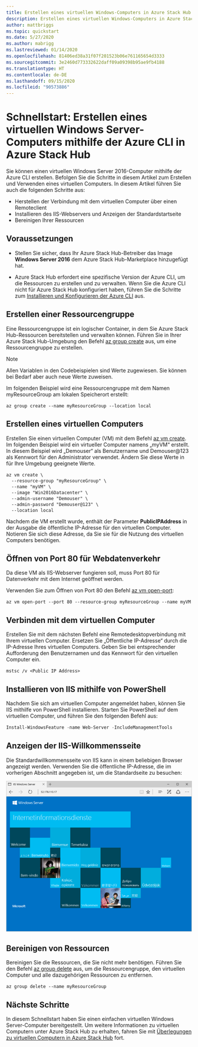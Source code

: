 ```yaml
---
title: Erstellen eines virtuellen Windows-Computers in Azure Stack Hub mithilfe der Azure CLI
description: Erstellen eines virtuellen Windows-Computers in Azure Stack Hub mithilfe der Azure CLI
author: mattbriggs
ms.topic: quickstart
ms.date: 5/27/2020
ms.author: mabrigg
ms.lastreviewed: 01/14/2020
ms.openlocfilehash: 81406ed38a31f07f201523b06e761165654d3333
ms.sourcegitcommit: 3e2460d773332622daff09a09398b95ae9fb4188
ms.translationtype: HT
ms.contentlocale: de-DE
ms.lasthandoff: 09/15/2020
ms.locfileid: "90573886"
---
```

# <a name="quickstart-create-a-windows-server-virtual-machine-using-azure-cli-in-azure-stack-hub"></a>Schnellstart: Erstellen eines virtuellen Windows Server-Computers mithilfe der Azure CLI in Azure Stack Hub

Sie können einen virtuellen Windows Server 2016-Computer mithilfe der Azure CLI erstellen. Befolgen Sie die Schritte in diesem Artikel zum Erstellen und Verwenden eines virtuellen Computers. In diesem Artikel führen Sie auch die folgenden Schritte aus:

* Herstellen der Verbindung mit dem virtuellen Computer über einen Remoteclient
* Installieren des IIS-Webservers und Anzeigen der Standardstartseite
* Bereinigen Ihrer Ressourcen

## <a name="prerequisites"></a>Voraussetzungen

* Stellen Sie sicher, dass Ihr Azure Stack Hub-Betreiber das Image **Windows Server 2016** dem Azure Stack Hub-Marketplace hinzugefügt hat.

* Azure Stack Hub erfordert eine spezifische Version der Azure CLI, um die Ressourcen zu erstellen und zu verwalten. Wenn Sie die Azure CLI nicht für Azure Stack Hub konfiguriert haben, führen Sie die Schritte zum [Installieren und Konfigurieren der Azure CLI](azure-stack-version-profiles-azurecli2.md) aus.

## <a name="create-a-resource-group"></a>Erstellen einer Ressourcengruppe

Eine Ressourcengruppe ist ein logischer Container, in dem Sie Azure Stack Hub-Ressourcen bereitstellen und verwalten können. Führen Sie in Ihrer Azure Stack Hub-Umgebung den Befehl [az group create](/cli/azure/group#az-group-create) aus, um eine Ressourcengruppe zu erstellen.

> [!NOTE]
>  Allen Variablen in den Codebeispielen sind Werte zugewiesen. Sie können bei Bedarf aber auch neue Werte zuweisen.

Im folgenden Beispiel wird eine Ressourcengruppe mit dem Namen myResourceGroup am lokalen Speicherort erstellt:

```cli
az group create --name myResourceGroup --location local
```

## <a name="create-a-virtual-machine"></a>Erstellen eines virtuellen Computers

Erstellen Sie einen virtuellen Computer (VM) mit dem Befehl [az vm create](/cli/azure/vm#az-vm-create). Im folgenden Beispiel wird ein virtueller Computer namens „myVM“ erstellt. In diesem Beispiel wird „Demouser“ als Benutzername und Demouser@123 als Kennwort für den Administrator verwendet. Ändern Sie diese Werte in für Ihre Umgebung geeignete Werte.

```cli
az vm create \
  --resource-group "myResourceGroup" \
  --name "myVM" \
  --image "Win2016Datacenter" \
  --admin-username "Demouser" \
  --admin-password "Demouser@123" \
  --location local
```

Nachdem die VM erstellt wurde, enthält der Parameter **PublicIPAddress** in der Ausgabe die öffentliche IP-Adresse für den virtuellen Computer. Notieren Sie sich diese Adresse, da Sie sie für die Nutzung des virtuellen Computers benötigen.

## <a name="open-port-80-for-web-traffic"></a>Öffnen von Port 80 für Webdatenverkehr

Da diese VM als IIS-Webserver fungieren soll, muss Port 80 für Datenverkehr mit dem Internet geöffnet werden.

Verwenden Sie zum Öffnen von Port 80 den Befehl [az vm open-port](/cli/azure/vm):

```cli
az vm open-port --port 80 --resource-group myResourceGroup --name myVM
```

## <a name="connect-to-the-virtual-machine"></a>Verbinden mit dem virtuellen Computer

Erstellen Sie mit dem nächsten Befehl eine Remotedesktopverbindung mit Ihrem virtuellen Computer. Ersetzen Sie „Öffentliche IP-Adresse“ durch die IP-Adresse Ihres virtuellen Computers. Geben Sie bei entsprechender Aufforderung den Benutzernamen und das Kennwort für den virtuellen Computer ein.

```
mstsc /v <Public IP Address>
```

## <a name="install-iis-using-powershell"></a>Installieren von IIS mithilfe von PowerShell

Nachdem Sie sich am virtuellen Computer angemeldet haben, können Sie IIS mithilfe von PowerShell installieren. Starten Sie PowerShell auf dem virtuellen Computer, und führen Sie den folgenden Befehl aus:

```powershell
Install-WindowsFeature -name Web-Server -IncludeManagementTools
```

## <a name="view-the-iis-welcome-page"></a>Anzeigen der IIS-Willkommensseite

Die Standardwillkommensseite von IIS kann in einem beliebigen Browser angezeigt werden. Verwenden Sie die öffentliche IP-Adresse, die im vorherigen Abschnitt angegeben ist, um die Standardseite zu besuchen:

![IIS-Standardwebsite](./media/azure-stack-quick-create-vm-windows-cli/default-iis-website.png)

## <a name="clean-up-resources"></a>Bereinigen von Ressourcen

Bereinigen Sie die Ressourcen, die Sie nicht mehr benötigen. Führen Sie den Befehl [az group delete](/cli/azure/group#az-group-delete) aus, um die Ressourcengruppe, den virtuellen Computer und alle dazugehörigen Ressourcen zu entfernen.

```cli
az group delete --name myResourceGroup
```

## <a name="next-steps"></a>Nächste Schritte

In diesem Schnellstart haben Sie einen einfachen virtuellen Windows Server-Computer bereitgestellt. Um weitere Informationen zu virtuellen Computern unter Azure Stack Hub zu erhalten, fahren Sie mit [Überlegungen zu virtuellen Computern in Azure Stack Hub](azure-stack-vm-considerations.md) fort.
